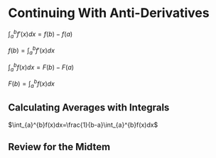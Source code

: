 # Continuing With Anti-Derivatives

$\int_{a}^{b} f'(x)dx = f(b) - f(a)$

$f(b)=\int_{a}^{b}f'(x)dx$

$\int_{a}^{b}f(x)dx=F(b)-F(a)$

$F(b)=\int_{a}^{b}f(x)dx$

## Calculating Averages with Integrals

$\int_{a}^{b}f(x)dx=\frac{1}{b-a}\int_{a}^{b}f(x)dx$

## Review for the Midtem

